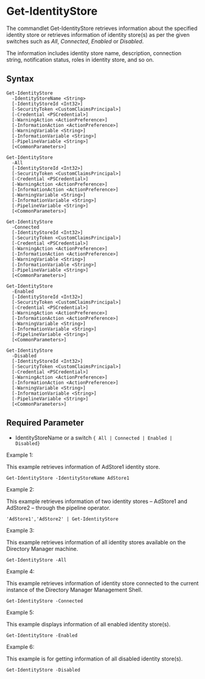 # Get-IdentityStore

The commandlet Get-IdentityStore retrieves information about the specified identity store or
retrieves information of identity store(s) as per the given switches such as _All_, _Connected_,
_Enabled_ or _Disabled_.

The information includes identity store name, description, connection string, notification status,
roles in identity store, and so on.

## Syntax

```
Get-IdentityStore
  -IdentityStoreName <String>
  [-IdentityStoreId <Int32>]
  [-SecurityToken <CustomClaimsPrincipal>]
  [-Credential <PSCredential>]
  [-WarningAction <ActionPreference>]
  [-InformationAction <ActionPreference>]
  [-WarningVariable <String>]
  [-InformationVariable <String>]
  [-PipelineVariable <String>]
  [<CommonParameters>]
```

```
Get-IdentityStore
  -All
  [-IdentityStoreId <Int32>]
  [-SecurityToken <CustomClaimsPrincipal>]
  [-Credential <PSCredential>]
  [-WarningAction <ActionPreference>]
  [-InformationAction <ActionPreference>]
  [-WarningVariable <String>]
  [-InformationVariable <String>]
  [-PipelineVariable <String>]
  [<CommonParameters>]
```

```
Get-IdentityStore
  -Connected
  [-IdentityStoreId <Int32>]
  [-SecurityToken <CustomClaimsPrincipal>]
  [-Credential <PSCredential>]
  [-WarningAction <ActionPreference>]
  [-InformationAction <ActionPreference>]
  [-WarningVariable <String>]
  [-InformationVariable <String>]
  [-PipelineVariable <String>]
  [<CommonParameters>]
```

```
Get-IdentityStore
  -Enabled
  [-IdentityStoreId <Int32>]
  [-SecurityToken <CustomClaimsPrincipal>]
  [-Credential <PSCredential>]
  [-WarningAction <ActionPreference>]
  [-InformationAction <ActionPreference>]
  [-WarningVariable <String>]
  [-InformationVariable <String>]
  [-PipelineVariable <String>]
  [<CommonParameters>]
```

```
Get-IdentityStore
  -Disabled
  [-IdentityStoreId <Int32>]
  [-SecurityToken <CustomClaimsPrincipal>]
  [-Credential <PSCredential>]
  [-WarningAction <ActionPreference>]
  [-InformationAction <ActionPreference>]
  [-WarningVariable <String>]
  [-InformationVariable <String>]
  [-PipelineVariable <String>]
  [<CommonParameters>]
```

## Required Parameter

- IdentityStoreName or a switch `{ All | Connected | Enabled | Disabled}`

Example 1:

This example retrieves information of AdStore1 identity store.

```
Get-IdentityStore -IdentityStoreName AdStore1
```

Example 2:

This example retrieves information of two identity stores – AdStore1 and AdStore2 – through the
pipeline operator.

```
'AdStore1','AdStore2' | Get-IdentityStore
```

Example 3:

This example retrieves information of all identity stores available on the Directory Manager
machine.

```
Get-IdentityStore -All
```

Example 4:

This example retrieves information of identity store connected to the current instance of the
Directory Manager Management Shell.

```
Get-IdentityStore -Connected
```

Example 5:

This example displays information of all enabled identity store(s).

```
Get-IdentityStore -Enabled
```

Example 6:

This example is for getting information of all disabled identity store(s).

```
Get-IdentityStore -Disabled
```
